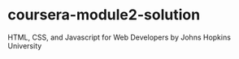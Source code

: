 # coursera-module2-solution
HTML, CSS, and Javascript for Web Developers by Johns Hopkins University

